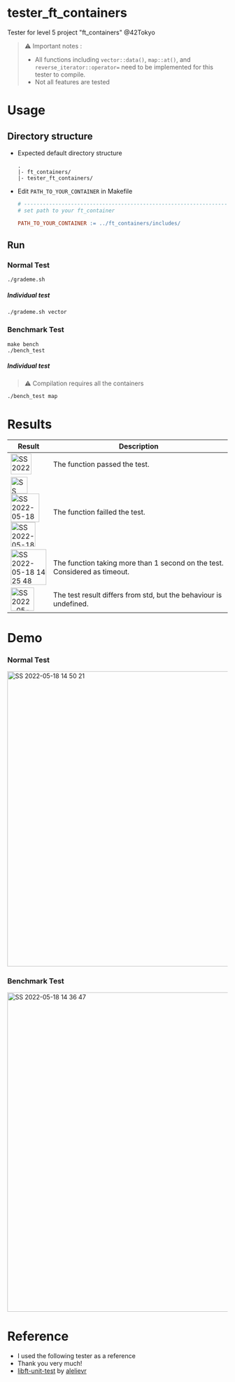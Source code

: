 # tester_ft_containers
Tester for level 5 project "ft_containers" @42Tokyo

>  ⚠️ Important notes  : 
> - All functions including  `vector::data()`, `map::at()`, and `reverse_iterator::operator=` need to be implemented for this tester to compile.
> - Not all features are tested

# Usage

## Directory structure
- Expected default directory structure
  ```
  .
  |- ft_containers/
  |- tester_ft_containers/
  ```
- Edit `PATH_TO_YOUR_CONTAINER` in Makefile
  ```Makefile
  # ---------------------------------------------------------------------------- #
  # set path to your ft_container
  
  PATH_TO_YOUR_CONTAINER := ../ft_containers/includes/
  ```

## Run

### Normal Test
```
./grademe.sh
```
##### Individual test 
```
./grademe.sh vector
```

### Benchmark Test
```
make bench
./bench_test
```
##### Individual test 
>  ⚠️ Compilation requires all the containers 
```
./bench_test map
```

# Results

| Result                                                                                                                                                    | Description                                                                |
| --------------------------------------------------------------------------------------------------------------------------------------------------------- | -------------------------------------------------------------------------- |
| <img width="47" alt="SS 2022-05-18 14 11 56" src="https://user-images.githubusercontent.com/60470877/168971708-c0ab7800-564d-4186-b03a-fc8505989d05.png"> | The function passed the test.                                              | 
| <img width="38" alt="SS 2022-05-18 14 25 48 3" src="https://user-images.githubusercontent.com/60470877/168972423-b84bbe3a-8985-4f04-a430-b0f6539ea353.png"> </br><img width="65" alt="SS 2022-05-18 14 50 21" src="https://user-images.githubusercontent.com/60470877/168972299-dde34c7f-5a6f-488f-a0df-44af74480237.png"></br><img width="56" alt="SS 2022-05-18 14 25 48 2 2" src="https://user-images.githubusercontent.com/60470877/168972528-75d11cc6-da1c-4fdf-8dad-860cb97edb2f.png"> | The function failled the test. |
| <img width="81" alt="SS 2022-05-18 14 25 48" src="https://user-images.githubusercontent.com/60470877/168972631-5c9facf3-413a-4dd4-9f67-6361a3eaedde.png"> | The function taking more than 1 second on the test. Considered as timeout. |
| <img width="53" alt="SS 2022-05-18 15 34 00" src="https://user-images.githubusercontent.com/60470877/168973073-514ad5cd-8019-4324-8942-51ed4abbcd30.png"> | The test result differs from std, but the behaviour is undefined.          | 

# Demo

### Normal Test
<img width="673" alt="SS 2022-05-18 14 50 21" src="https://user-images.githubusercontent.com/60470877/168969514-c8cc7aaf-55b8-4a02-93ef-f7e6724ed956.png">

### Benchmark Test
<img width="728" alt="SS 2022-05-18 14 36 47" src="https://user-images.githubusercontent.com/60470877/168969598-46f65267-f35b-413c-b4a1-38a8a2270880.png">

# Reference
- I used the following tester as a reference
- Thank you very much!
- [libft-unit-test](https://github.com/alelievr/libft-unit-test) by [alelievr](https://github.com/alelievr)

